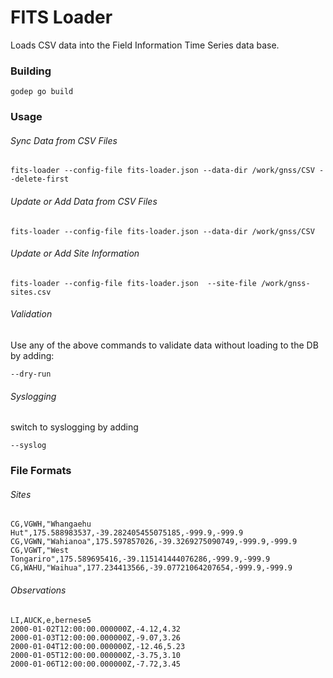 # FITS Loader

Loads CSV data into the Field Information Time Series data base.

### Building

```
godep go build
```

### Usage

###### Sync Data from CSV Files

```
fits-loader --config-file fits-loader.json --data-dir /work/gnss/CSV --delete-first
```

###### Update or Add Data from CSV Files

```
fits-loader --config-file fits-loader.json --data-dir /work/gnss/CSV 
```

###### Update or Add Site Information

```
fits-loader --config-file fits-loader.json  --site-file /work/gnss-sites.csv
```

###### Validation

Use any of the above commands to validate data without loading to the DB by adding:

```
--dry-run
```

###### Syslogging

switch to syslogging by adding

```
--syslog
```

### File Formats

###### Sites

```
CG,VGWH,"Whangaehu Hut",175.588983537,-39.282405455075185,-999.9,-999.9
CG,VGWN,"Wahianoa",175.597857026,-39.3269275090749,-999.9,-999.9
CG,VGWT,"West Tongariro",175.589695416,-39.115141444076286,-999.9,-999.9
CG,WAHU,"Waihua",177.234413566,-39.07721064207654,-999.9,-999.9
```

###### Observations

```
LI,AUCK,e,bernese5
2000-01-02T12:00:00.000000Z,-4.12,4.32
2000-01-03T12:00:00.000000Z,-9.07,3.26
2000-01-04T12:00:00.000000Z,-12.46,5.23
2000-01-05T12:00:00.000000Z,-3.75,3.10
2000-01-06T12:00:00.000000Z,-7.72,3.45
```